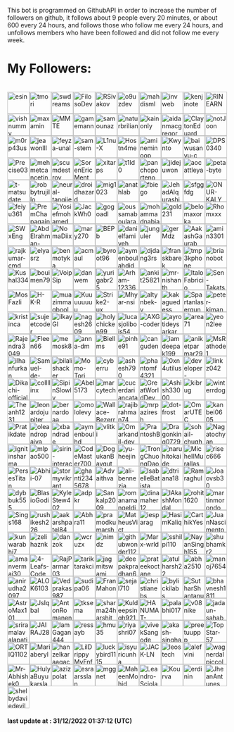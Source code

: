 <p>This bot is programmed on GithubAPI in order to increase the number of followers on github, it follows about 9 people every 20 minutes, or about 600 every 24 hours, and follows those who follow me every 24 hours, and unfollows members who have been followed and did not follow me every week.</p><h1>My Followers:</h1><br><a href="https://github.com/esin"><img src="https://github.com/esin.png" alt="esin" style="height:50px;width:50px;"/></a><a href="https://github.com/tmori"><img src="https://github.com/tmori.png" alt="tmori" style="height:50px;width:50px;"/></a><a href="https://github.com/swdreams"><img src="https://github.com/swdreams.png" alt="swdreams" style="height:50px;width:50px;"/></a><a href="https://github.com/FilosoDev"><img src="https://github.com/FilosoDev.png" alt="FilosoDev" style="height:50px;width:50px;"/></a><a href="https://github.com/RSivakov"><img src="https://github.com/RSivakov.png" alt="RSivakov" style="height:50px;width:50px;"/></a><a href="https://github.com/o9uzdev"><img src="https://github.com/o9uzdev.png" alt="o9uzdev" style="height:50px;width:50px;"/></a><a href="https://github.com/mahdisml"><img src="https://github.com/mahdisml.png" alt="mahdisml" style="height:50px;width:50px;"/></a><a href="https://github.com/invweb"><img src="https://github.com/invweb.png" alt="invweb" style="height:50px;width:50px;"/></a><a href="https://github.com/kenjinote"><img src="https://github.com/kenjinote.png" alt="kenjinote" style="height:50px;width:50px;"/></a><a href="https://github.com/RINEARN"><img src="https://github.com/RINEARN.png" alt="RINEARN" style="height:50px;width:50px;"/></a><a href="https://github.com/vishnummv"><img src="https://github.com/vishnummv.png" alt="vishnummv" style="height:50px;width:50px;"/></a><a href="https://github.com/maxamin"><img src="https://github.com/maxamin.png" alt="maxamin" style="height:50px;width:50px;"/></a><a href="https://github.com/MMTE"><img src="https://github.com/MMTE.png" alt="MMTE" style="height:50px;width:50px;"/></a><a href="https://github.com/gamemann"><img src="https://github.com/gamemann.png" alt="gamemann" style="height:50px;width:50px;"/></a><a href="https://github.com/samounaz"><img src="https://github.com/samounaz.png" alt="samounaz" style="height:50px;width:50px;"/></a><a href="https://github.com/naturbrilian"><img src="https://github.com/naturbrilian.png" alt="naturbrilian" style="height:50px;width:50px;"/></a><a href="https://github.com/kainonly"><img src="https://github.com/kainonly.png" alt="kainonly" style="height:50px;width:50px;"/></a><a href="https://github.com/aidanmacgregor"><img src="https://github.com/aidanmacgregor.png" alt="aidanmacgregor" style="height:50px;width:50px;"/></a><a href="https://github.com/ClaytonEduard"><img src="https://github.com/ClaytonEduard.png" alt="ClaytonEduard" style="height:50px;width:50px;"/></a><a href="https://github.com/notJoon"><img src="https://github.com/notJoon.png" alt="notJoon" style="height:50px;width:50px;"/></a><a href="https://github.com/m0rp43us"><img src="https://github.com/m0rp43us.png" alt="m0rp43us" style="height:50px;width:50px;"/></a><a href="https://github.com/jeawonlll"><img src="https://github.com/jeawonlll.png" alt="jeawonlll" style="height:50px;width:50px;"/></a><a href="https://github.com/feyza-unal"><img src="https://github.com/feyza-unal.png" alt="feyza-unal" style="height:50px;width:50px;"/></a><a href="https://github.com/sam-stem"><img src="https://github.com/sam-stem.png" alt="sam-stem" style="height:50px;width:50px;"/></a><a href="https://github.com/L1nu-X"><img src="https://github.com/L1nu-X.png" alt="L1nu-X" style="height:50px;width:50px;"/></a><a href="https://github.com/Hostn4me"><img src="https://github.com/Hostn4me.png" alt="Hostn4me" style="height:50px;width:50px;"/></a><a href="https://github.com/amineminoop"><img src="https://github.com/amineminoop.png" alt="amineminoop" style="height:50px;width:50px;"/></a><a href="https://github.com/Kwynto"><img src="https://github.com/Kwynto.png" alt="Kwynto" style="height:50px;width:50px;"/></a><a href="https://github.com/baiwusanyu-c"><img src="https://github.com/baiwusanyu-c.png" alt="baiwusanyu-c" style="height:50px;width:50px;"/></a><a href="https://github.com/DPS0340"><img src="https://github.com/DPS0340.png" alt="DPS0340" style="height:50px;width:50px;"/></a><a href="https://github.com/Precise03"><img src="https://github.com/Precise03.png" alt="Precise03" style="height:50px;width:50px;"/></a><a href="https://github.com/mehmetcancetin"><img src="https://github.com/mehmetcancetin.png" alt="mehmetcancetin" style="height:50px;width:50px;"/></a><a href="https://github.com/scumdestroy"><img src="https://github.com/scumdestroy.png" alt="scumdestroy" style="height:50px;width:50px;"/></a><a href="https://github.com/SorenEricMent"><img src="https://github.com/SorenEricMent.png" alt="SorenEricMent" style="height:50px;width:50px;"/></a><a href="https://github.com/xitarps"><img src="https://github.com/xitarps.png" alt="xitarps" style="height:50px;width:50px;"/></a><a href="https://github.com/t1ld0"><img src="https://github.com/t1ld0.png" alt="t1ld0" style="height:50px;width:50px;"/></a><a href="https://github.com/panchoporteno"><img src="https://github.com/panchoporteno.png" alt="panchoporteno" style="height:50px;width:50px;"/></a><a href="https://github.com/jidejuwon"><img src="https://github.com/jidejuwon.png" alt="jidejuwon" style="height:50px;width:50px;"/></a><a href="https://github.com/aocattleya"><img src="https://github.com/aocattleya.png" alt="aocattleya" style="height:50px;width:50px;"/></a><a href="https://github.com/peta-byte"><img src="https://github.com/peta-byte.png" alt="peta-byte" style="height:50px;width:50px;"/></a><a href="https://github.com/t-matsudate"><img src="https://github.com/t-matsudate.png" alt="t-matsudate" style="height:50px;width:50px;"/></a><a href="https://github.com/robbytrujillo"><img src="https://github.com/robbytrujillo.png" alt="robbytrujillo" style="height:50px;width:50px;"/></a><a href="https://github.com/neural-tangjie"><img src="https://github.com/neural-tangjie.png" alt="neural-tangjie" style="height:50px;width:50px;"/></a><a href="https://github.com/droidhazard"><img src="https://github.com/droidhazard.png" alt="droidhazard" style="height:50px;width:50px;"/></a><a href="https://github.com/mig1023"><img src="https://github.com/mig1023.png" alt="mig1023" style="height:50px;width:50px;"/></a><a href="https://github.com/anathlab"><img src="https://github.com/anathlab.png" alt="anathlab" style="height:50px;width:50px;"/></a><a href="https://github.com/fbiego"><img src="https://github.com/fbiego.png" alt="fbiego" style="height:50px;width:50px;"/></a><a href="https://github.com/JehadAlqurashi"><img src="https://github.com/JehadAlqurashi.png" alt="JehadAlqurashi" style="height:50px;width:50px;"/></a><a href="https://github.com/sfggfdg"><img src="https://github.com/sfggfdg.png" alt="sfggfdg" style="height:50px;width:50px;"/></a><a href="https://github.com/ONUR-KALYONCU"><img src="https://github.com/ONUR-KALYONCU.png" alt="ONUR-KALYONCU" style="height:50px;width:50px;"/></a><a href="https://github.com/feiyu361"><img src="https://github.com/feiyu361.png" alt="feiyu361" style="height:50px;width:50px;"/></a><a href="https://github.com/PremChapagain"><img src="https://github.com/PremChapagain.png" alt="PremChapagain" style="height:50px;width:50px;"/></a><a href="https://github.com/Yosiefmohamed"><img src="https://github.com/Yosiefmohamed.png" alt="Yosiefmohamed" style="height:50px;width:50px;"/></a><a href="https://github.com/JackWh0"><img src="https://github.com/JackWh0.png" alt="JackWh0" style="height:50px;width:50px;"/></a><a href="https://github.com/gogoadl"><img src="https://github.com/gogoadl.png" alt="gogoadl" style="height:50px;width:50px;"/></a><a href="https://github.com/oussamaboularak"><img src="https://github.com/oussamaboularak.png" alt="oussamaboularak" style="height:50px;width:50px;"/></a><a href="https://github.com/mohammadnabia"><img src="https://github.com/mohammadnabia.png" alt="mohammadnabia" style="height:50px;width:50px;"/></a><a href="https://github.com/gold231"><img src="https://github.com/gold231.png" alt="gold231" style="height:50px;width:50px;"/></a><a href="https://github.com/belomaxorka"><img src="https://github.com/belomaxorka.png" alt="belomaxorka" style="height:50px;width:50px;"/></a><a href="https://github.com/Rhomxxx"><img src="https://github.com/Rhomxxx.png" alt="Rhomxxx" style="height:50px;width:50px;"/></a><a href="https://github.com/SWxEng"><img src="https://github.com/SWxEng.png" alt="SWxEng" style="height:50px;width:50px;"/></a><a href="https://github.com/AbdElrahman-Rafaat-Amer"><img src="https://github.com/AbdElrahman-Rafaat-Amer.png" alt="AbdElrahman-Rafaat-Amer" style="height:50px;width:50px;"/></a><a href="https://github.com/NomaDiix"><img src="https://github.com/NomaDiix.png" alt="NomaDiix" style="height:50px;width:50px;"/></a><a href="https://github.com/mary270"><img src="https://github.com/mary270.png" alt="mary270" style="height:50px;width:50px;"/></a><a href="https://github.com/BEPb"><img src="https://github.com/BEPb.png" alt="BEPb" style="height:50px;width:50px;"/></a><a href="https://github.com/danielfamiyeh"><img src="https://github.com/danielfamiyeh.png" alt="danielfamiyeh" style="height:50px;width:50px;"/></a><a href="https://github.com/junguler"><img src="https://github.com/junguler.png" alt="junguler" style="height:50px;width:50px;"/></a><a href="https://github.com/gerMdz"><img src="https://github.com/gerMdz.png" alt="gerMdz" style="height:50px;width:50px;"/></a><a href="https://github.com/AakashGaurab"><img src="https://github.com/AakashGaurab.png" alt="AakashGaurab" style="height:50px;width:50px;"/></a><a href="https://github.com/amin3301"><img src="https://github.com/amin3301.png" alt="amin3301" style="height:50px;width:50px;"/></a><a href="https://github.com/rajkumar-cmd"><img src="https://github.com/rajkumar-cmd.png" alt="rajkumar-cmd" style="height:50px;width:50px;"/></a><a href="https://github.com/elyasrz"><img src="https://github.com/elyasrz.png" alt="elyasrz" style="height:50px;width:50px;"/></a><a href="https://github.com/benmotyka"><img src="https://github.com/benmotyka.png" alt="benmotyka" style="height:50px;width:50px;"/></a><a href="https://github.com/acmaul"><img src="https://github.com/acmaul.png" alt="acmaul" style="height:50px;width:50px;"/></a><a href="https://github.com/byroot96"><img src="https://github.com/byroot96.png" alt="byroot96" style="height:50px;width:50px;"/></a><a href="https://github.com/aymenboulahdid"><img src="https://github.com/aymenboulahdid.png" alt="aymenboulahdid" style="height:50px;width:50px;"/></a><a href="https://github.com/djdang3rs"><img src="https://github.com/djdang3rs.png" alt="djdang3rs" style="height:50px;width:50px;"/></a><a href="https://github.com/franskbarek"><img src="https://github.com/franskbarek.png" alt="franskbarek" style="height:50px;width:50px;"/></a><a href="https://github.com/tmp3kphone"><img src="https://github.com/tmp3kphone.png" alt="tmp3kphone" style="height:50px;width:50px;"/></a><a href="https://github.com/brianobot"><img src="https://github.com/brianobot.png" alt="brianobot" style="height:50px;width:50px;"/></a><a href="https://github.com/Kushal334"><img src="https://github.com/Kushal334.png" alt="Kushal334" style="height:50px;width:50px;"/></a><a href="https://github.com/bouimen79"><img src="https://github.com/bouimen79.png" alt="bouimen79" style="height:50px;width:50px;"/></a><a href="https://github.com/VoipSip"><img src="https://github.com/VoipSip.png" alt="VoipSip" style="height:50px;width:50px;"/></a><a href="https://github.com/danwem"><img src="https://github.com/danwem.png" alt="danwem" style="height:50px;width:50px;"/></a><a href="https://github.com/yurigabr25"><img src="https://github.com/yurigabr25.png" alt="yurigabr25" style="height:50px;width:50px;"/></a><a href="https://github.com/Arham-12336"><img src="https://github.com/Arham-12336.png" alt="Arham-12336" style="height:50px;width:50px;"/></a><a href="https://github.com/ankit25821"><img src="https://github.com/ankit25821.png" alt="ankit25821" style="height:50px;width:50px;"/></a><a href="https://github.com/mr-nishanth"><img src="https://github.com/mr-nishanth.png" alt="mr-nishanth" style="height:50px;width:50px;"/></a><a href="https://github.com/ItaloFabricio"><img src="https://github.com/ItaloFabricio.png" alt="ItaloFabricio" style="height:50px;width:50px;"/></a><a href="https://github.com/Sen-Takatsuki"><img src="https://github.com/Sen-Takatsuki.png" alt="Sen-Takatsuki" style="height:50px;width:50px;"/></a><a href="https://github.com/MosFazli"><img src="https://github.com/MosFazli.png" alt="MosFazli" style="height:50px;width:50px;"/></a><a href="https://github.com/H-K-R"><img src="https://github.com/H-K-R.png" alt="H-K-R" style="height:50px;width:50px;"/></a><a href="https://github.com/muazimmaqbool"><img src="https://github.com/muazimmaqbool.png" alt="muazimmaqbool" style="height:50px;width:50px;"/></a><a href="https://github.com/Kuuuuuuuu"><img src="https://github.com/Kuuuuuuuu.png" alt="Kuuuuuuuu" style="height:50px;width:50px;"/></a><a href="https://github.com/Strike2-ux"><img src="https://github.com/Strike2-ux.png" alt="Strike2-ux" style="height:50px;width:50px;"/></a><a href="https://github.com/Mhyar-nsi"><img src="https://github.com/Mhyar-nsi.png" alt="Mhyar-nsi" style="height:50px;width:50px;"/></a><a href="https://github.com/altynbek-y"><img src="https://github.com/altynbek-y.png" alt="altynbek-y" style="height:50px;width:50px;"/></a><a href="https://github.com/kakaguedess"><img src="https://github.com/kakaguedess.png" alt="kakaguedess" style="height:50px;width:50px;"/></a><a href="https://github.com/Spartanlasergun"><img src="https://github.com/Spartanlasergun.png" alt="Spartanlasergun" style="height:50px;width:50px;"/></a><a href="https://github.com/peter-kimanzi"><img src="https://github.com/peter-kimanzi.png" alt="peter-kimanzi" style="height:50px;width:50px;"/></a><a href="https://github.com/kristinca"><img src="https://github.com/kristinca.png" alt="kristinca" style="height:50px;width:50px;"/></a><a href="https://github.com/sujeetcoder"><img src="https://github.com/sujeetcoder.png" alt="sujeetcoder" style="height:50px;width:50px;"/></a><a href="https://github.com/ilkayGl"><img src="https://github.com/ilkayGl.png" alt="ilkayGl" style="height:50px;width:50px;"/></a><a href="https://github.com/nagesh2609"><img src="https://github.com/nagesh2609.png" alt="nagesh2609" style="height:50px;width:50px;"/></a><a href="https://github.com/holychicken99"><img src="https://github.com/holychicken99.png" alt="holychicken99" style="height:50px;width:50px;"/></a><a href="https://github.com/lucasjolibois54"><img src="https://github.com/lucasjolibois54.png" alt="lucasjolibois54" style="height:50px;width:50px;"/></a><a href="https://github.com/AXG-coder"><img src="https://github.com/AXG-coder.png" alt="AXG-coder" style="height:50px;width:50px;"/></a><a href="https://github.com/ayrotideysarkar"><img src="https://github.com/ayrotideysarkar.png" alt="ayrotideysarkar" style="height:50px;width:50px;"/></a><a href="https://github.com/area71"><img src="https://github.com/area71.png" alt="area71" style="height:50px;width:50px;"/></a><a href="https://github.com/yeon2lee"><img src="https://github.com/yeon2lee.png" alt="yeon2lee" style="height:50px;width:50px;"/></a><a href="https://github.com/Rajendra3049"><img src="https://github.com/Rajendra3049.png" alt="Rajendra3049" style="height:50px;width:50px;"/></a><a href="https://github.com/Fleen66"><img src="https://github.com/Fleen66.png" alt="Fleen66" style="height:50px;width:50px;"/></a><a href="https://github.com/memosk8"><img src="https://github.com/memosk8.png" alt="memosk8" style="height:50px;width:50px;"/></a><a href="https://github.com/anna-dm"><img src="https://github.com/anna-dm.png" alt="anna-dm" style="height:50px;width:50px;"/></a><a href="https://github.com/Biellms"><img src="https://github.com/Biellms.png" alt="Biellms" style="height:50px;width:50px;"/></a><a href="https://github.com/pinhe91"><img src="https://github.com/pinhe91.png" alt="pinhe91" style="height:50px;width:50px;"/></a><a href="https://github.com/canguden"><img src="https://github.com/canguden.png" alt="canguden" style="height:50px;width:50px;"/></a><a href="https://github.com/iamdeepak199"><img src="https://github.com/iamdeepak199.png" alt="iamdeepak199" style="height:50px;width:50px;"/></a><a href="https://github.com/aniketparmar29"><img src="https://github.com/aniketparmar29.png" alt="aniketparmar29" style="height:50px;width:50px;"/></a><a href="https://github.com/MsRathode1"><img src="https://github.com/MsRathode1.png" alt="MsRathode1" style="height:50px;width:50px;"/></a><a href="https://github.com/ilhanfurkan"><img src="https://github.com/ilhanfurkan.png" alt="ilhanfurkan" style="height:50px;width:50px;"/></a><a href="https://github.com/Samuel-de-Oliveira"><img src="https://github.com/Samuel-de-Oliveira.png" alt="Samuel-de-Oliveira" style="height:50px;width:50px;"/></a><a href="https://github.com/bilalishacker"><img src="https://github.com/bilalishacker.png" alt="bilalishacker" style="height:50px;width:50px;"/></a><a href="https://github.com/Momo-Tori"><img src="https://github.com/Momo-Tori.png" alt="Momo-Tori" style="height:50px;width:50px;"/></a><a href="https://github.com/cyberru"><img src="https://github.com/cyberru.png" alt="cyberru" style="height:50px;width:50px;"/></a><a href="https://github.com/ashesh790"><img src="https://github.com/ashesh790.png" alt="ashesh790" style="height:50px;width:50px;"/></a><a href="https://github.com/phantomf4321"><img src="https://github.com/phantomf4321.png" alt="phantomf4321" style="height:50px;width:50px;"/></a><a href="https://github.com/0xn4utilus"><img src="https://github.com/0xn4utilus.png" alt="0xn4utilus" style="height:50px;width:50px;"/></a><a href="https://github.com/developer-shourav"><img src="https://github.com/developer-shourav.png" alt="developer-shourav" style="height:50px;width:50px;"/></a><a href="https://github.com/linkz042"><img src="https://github.com/linkz042.png" alt="linkz042" style="height:50px;width:50px;"/></a><a href="https://github.com/Dikachi-official"><img src="https://github.com/Dikachi-official.png" alt="Dikachi-official" style="height:50px;width:50px;"/></a><a href="https://github.com/collllinx"><img src="https://github.com/collllinx.png" alt="collllinx" style="height:50px;width:50px;"/></a><a href="https://github.com/SipinSlowly"><img src="https://github.com/SipinSlowly.png" alt="SipinSlowly" style="height:50px;width:50px;"/></a><a href="https://github.com/Abel5173"><img src="https://github.com/Abel5173.png" alt="Abel5173" style="height:50px;width:50px;"/></a><a href="https://github.com/marcytech"><img src="https://github.com/marcytech.png" alt="marcytech" style="height:50px;width:50px;"/></a><a href="https://github.com/cucerdariancatalin"><img src="https://github.com/cucerdariancatalin.png" alt="cucerdariancatalin" style="height:50px;width:50px;"/></a><a href="https://github.com/GreatWorldDev"><img src="https://github.com/GreatWorldDev.png" alt="GreatWorldDev" style="height:50px;width:50px;"/></a><a href="https://github.com/Ashish33000"><img src="https://github.com/Ashish33000.png" alt="Ashish33000" style="height:50px;width:50px;"/></a><a href="https://github.com/kibrug"><img src="https://github.com/kibrug.png" alt="kibrug" style="height:50px;width:50px;"/></a><a href="https://github.com/winterrdog"><img src="https://github.com/winterrdog.png" alt="winterrdog" style="height:50px;width:50px;"/></a><a href="https://github.com/Theanh1231"><img src="https://github.com/Theanh1231.png" alt="Theanh1231" style="height:50px;width:50px;"/></a><a href="https://github.com/leonardojupiter"><img src="https://github.com/leonardojupiter.png" alt="leonardojupiter" style="height:50px;width:50px;"/></a><a href="https://github.com/bernardoaa"><img src="https://github.com/bernardoaa.png" alt="bernardoaa" style="height:50px;width:50px;"/></a><a href="https://github.com/omololevy"><img src="https://github.com/omololevy.png" alt="omololevy" style="height:50px;width:50px;"/></a><a href="https://github.com/Wallace-Bezerra"><img src="https://github.com/Wallace-Bezerra.png" alt="Wallace-Bezerra" style="height:50px;width:50px;"/></a><a href="https://github.com/rajibrahman74"><img src="https://github.com/rajibrahman74.png" alt="rajibrahman74" style="height:50px;width:50px;"/></a><a href="https://github.com/mrpaziresh"><img src="https://github.com/mrpaziresh.png" alt="mrpaziresh" style="height:50px;width:50px;"/></a><a href="https://github.com/dot-frost"><img src="https://github.com/dot-frost.png" alt="dot-frost" style="height:50px;width:50px;"/></a><a href="https://github.com/OmarUTEC"><img src="https://github.com/OmarUTEC.png" alt="OmarUTEC" style="height:50px;width:50px;"/></a><a href="https://github.com/kanbei0605"><img src="https://github.com/kanbei0605.png" alt="kanbei0605" style="height:50px;width:50px;"/></a><a href="https://github.com/Pratikdate"><img src="https://github.com/Pratikdate.png" alt="Pratikdate" style="height:50px;width:50px;"/></a><a href="https://github.com/oleandropaiva"><img src="https://github.com/oleandropaiva.png" alt="oleandropaiva" style="height:50px;width:50px;"/></a><a href="https://github.com/xbandrade"><img src="https://github.com/xbandrade.png" alt="xbandrade" style="height:50px;width:50px;"/></a><a href="https://github.com/aymenboulhd"><img src="https://github.com/aymenboulhd.png" alt="aymenboulhd" style="height:50px;width:50px;"/></a><a href="https://github.com/vlitki"><img src="https://github.com/vlitki.png" alt="vlitki" style="height:50px;width:50px;"/></a><a href="https://github.com/Omarkandil-dev"><img src="https://github.com/Omarkandil-dev.png" alt="Omarkandil-dev" style="height:50px;width:50px;"/></a><a href="https://github.com/PrantoshB"><img src="https://github.com/PrantoshB.png" alt="PrantoshB" style="height:50px;width:50px;"/></a><a href="https://github.com/Dragonking0729"><img src="https://github.com/Dragonking0729.png" alt="Dragonking0729" style="height:50px;width:50px;"/></a><a href="https://github.com/sohail-chughtai"><img src="https://github.com/sohail-chughtai.png" alt="sohail-chughtai" style="height:50px;width:50px;"/></a><a href="https://github.com/Nagatochyan"><img src="https://github.com/Nagatochyan.png" alt="Nagatochyan" style="height:50px;width:50px;"/></a><a href="https://github.com/ignitinsharma"><img src="https://github.com/ignitinsharma.png" alt="ignitinsharma" style="height:50px;width:50px;"/></a><a href="https://github.com/mlpao500"><img src="https://github.com/mlpao500.png" alt="mlpao500" style="height:50px;width:50px;"/></a><a href="https://github.com/sirin-interact"><img src="https://github.com/sirin-interact.png" alt="sirin-interact" style="height:50px;width:50px;"/></a><a href="https://github.com/CodeMaster7000"><img src="https://github.com/CodeMaster7000.png" alt="CodeMaster7000" style="height:50px;width:50px;"/></a><a href="https://github.com/DogukanBaygut"><img src="https://github.com/DogukanBaygut.png" alt="DogukanBaygut" style="height:50px;width:50px;"/></a><a href="https://github.com/yu-heejin"><img src="https://github.com/yu-heejin.png" alt="yu-heejin" style="height:50px;width:50px;"/></a><a href="https://github.com/TrongChuongDao"><img src="https://github.com/TrongChuongDao.png" alt="TrongChuongDao" style="height:50px;width:50px;"/></a><a href="https://github.com/naruhitokaide"><img src="https://github.com/naruhitokaide.png" alt="naruhitokaide" style="height:50px;width:50px;"/></a><a href="https://github.com/MichellMurallas"><img src="https://github.com/MichellMurallas.png" alt="MichellMurallas" style="height:50px;width:50px;"/></a><a href="https://github.com/risec666"><img src="https://github.com/risec666.png" alt="risec666" style="height:50px;width:50px;"/></a><a href="https://github.com/PersesTitan"><img src="https://github.com/PersesTitan.png" alt="PersesTitan" style="height:50px;width:50px;"/></a><a href="https://github.com/Abhii-07"><img src="https://github.com/Abhii-07.png" alt="Abhii-07" style="height:50px;width:50px;"/></a><a href="https://github.com/stormyvikrant"><img src="https://github.com/stormyvikrant.png" alt="stormyvikrant" style="height:50px;width:50px;"/></a><a href="https://github.com/ghanti2345678"><img src="https://github.com/ghanti2345678.png" alt="ghanti2345678" style="height:50px;width:50px;"/></a><a href="https://github.com/Advaithva"><img src="https://github.com/Advaithva.png" alt="Advaithva" style="height:50px;width:50px;"/></a><a href="https://github.com/ali-bennezia"><img src="https://github.com/ali-bennezia.png" alt="ali-bennezia" style="height:50px;width:50px;"/></a><a href="https://github.com/IsabelleBatista"><img src="https://github.com/IsabelleBatista.png" alt="IsabelleBatista" style="height:50px;width:50px;"/></a><a href="https://github.com/dtriana18"><img src="https://github.com/dtriana18.png" alt="dtriana18" style="height:50px;width:50px;"/></a><a href="https://github.com/Ramraghul"><img src="https://github.com/Ramraghul.png" alt="Ramraghul" style="height:50px;width:50px;"/></a><a href="https://github.com/Joaovsb30"><img src="https://github.com/Joaovsb30.png" alt="Joaovsb30" style="height:50px;width:50px;"/></a><a href="https://github.com/dybbuk555"><img src="https://github.com/dybbuk555.png" alt="dybbuk555" style="height:50px;width:50px;"/></a><a href="https://github.com/BlasioGodi"><img src="https://github.com/BlasioGodi.png" alt="BlasioGodi" style="height:50px;width:50px;"/></a><a href="https://github.com/KyleStew402"><img src="https://github.com/KyleStew402.png" alt="KyleStew402" style="height:50px;width:50px;"/></a><a href="https://github.com/adpkr"><img src="https://github.com/adpkr.png" alt="adpkr" style="height:50px;width:50px;"/></a><a href="https://github.com/Sankalp2009"><img src="https://github.com/Sankalp2009.png" alt="Sankalp2009" style="height:50px;width:50px;"/></a><a href="https://github.com/romanamangeldiev"><img src="https://github.com/romanamangeldiev.png" alt="romanamangeldiev" style="height:50px;width:50px;"/></a><a href="https://github.com/dinamaher12"><img src="https://github.com/dinamaher12.png" alt="dinamaher12" style="height:50px;width:50px;"/></a><a href="https://github.com/IAkashMondal"><img src="https://github.com/IAkashMondal.png" alt="IAkashMondal" style="height:50px;width:50px;"/></a><a href="https://github.com/rohit1620"><img src="https://github.com/rohit1620.png" alt="rohit1620" style="height:50px;width:50px;"/></a><a href="https://github.com/martinmorondo"><img src="https://github.com/martinmorondo.png" alt="martinmorondo" style="height:50px;width:50px;"/></a><a href="https://github.com/Sings168"><img src="https://github.com/Sings168.png" alt="Sings168" style="height:50px;width:50px;"/></a><a href="https://github.com/rushikesh226"><img src="https://github.com/rushikesh226.png" alt="rushikesh226" style="height:50px;width:50px;"/></a><a href="https://github.com/aakarshpatel84"><img src="https://github.com/aakarshpatel84.png" alt="aakarshpatel84" style="height:50px;width:50px;"/></a><a href="https://github.com/Abhra11"><img src="https://github.com/Abhra11.png" alt="Abhra11" style="height:50px;width:50px;"/></a><a href="https://github.com/pramodkumarsharma0754"><img src="https://github.com/pramodkumarsharma0754.png" alt="pramodkumarsharma0754" style="height:50px;width:50px;"/></a><a href="https://github.com/MatheusVict"><img src="https://github.com/MatheusVict.png" alt="MatheusVict" style="height:50px;width:50px;"/></a><a href="https://github.com/iesparag"><img src="https://github.com/iesparag.png" alt="iesparag" style="height:50px;width:50px;"/></a><a href="https://github.com/HasimKaliq"><img src="https://github.com/HasimKaliq.png" alt="HasimKaliq" style="height:50px;width:50px;"/></a><a href="https://github.com/CarthikYes"><img src="https://github.com/CarthikYes.png" alt="CarthikYes" style="height:50px;width:50px;"/></a><a href="https://github.com/JuanNascimentoSouza"><img src="https://github.com/JuanNascimentoSouza.png" alt="JuanNascimentoSouza" style="height:50px;width:50px;"/></a><a href="https://github.com/kunwarabhi7"><img src="https://github.com/kunwarabhi7.png" alt="kunwarabhi7" style="height:50px;width:50px;"/></a><a href="https://github.com/zelihaznk"><img src="https://github.com/zelihaznk.png" alt="zelihaznk" style="height:50px;width:50px;"/></a><a href="https://github.com/danzok"><img src="https://github.com/danzok.png" alt="danzok" style="height:50px;width:50px;"/></a><a href="https://github.com/wcruzx"><img src="https://github.com/wcruzx.png" alt="wcruzx" style="height:50px;width:50px;"/></a><a href="https://github.com/nimdz"><img src="https://github.com/nimdz.png" alt="nimdz" style="height:50px;width:50px;"/></a><a href="https://github.com/githubwonder1128"><img src="https://github.com/githubwonder1128.png" alt="githubwonder1128" style="height:50px;width:50px;"/></a><a href="https://github.com/Marx-wrld"><img src="https://github.com/Marx-wrld.png" alt="Marx-wrld" style="height:50px;width:50px;"/></a><a href="https://github.com/sshilpi110"><img src="https://github.com/sshilpi110.png" alt="sshilpi110" style="height:50px;width:50px;"/></a><a href="https://github.com/NayanSingh155"><img src="https://github.com/NayanSingh155.png" alt="NayanSingh155" style="height:50px;width:50px;"/></a><a href="https://github.com/shubhamkr2"><img src="https://github.com/shubhamkr2.png" alt="shubhamkr2" style="height:50px;width:50px;"/></a><a href="https://github.com/amanvermai30"><img src="https://github.com/amanvermai30.png" alt="amanvermai30" style="height:50px;width:50px;"/></a><a href="https://github.com/4-Leafs-Code"><img src="https://github.com/4-Leafs-Code.png" alt="4-Leafs-Code" style="height:50px;width:50px;"/></a><a href="https://github.com/RajParmar03"><img src="https://github.com/RajParmar03.png" alt="RajParmar03" style="height:50px;width:50px;"/></a><a href="https://github.com/tariktarakci"><img src="https://github.com/tariktarakci.png" alt="tariktarakci" style="height:50px;width:50px;"/></a><a href="https://github.com/jagmitswami"><img src="https://github.com/jagmitswami.png" alt="jagmitswami" style="height:50px;width:50px;"/></a><a href="https://github.com/deepakpradhan624"><img src="https://github.com/deepakpradhan624.png" alt="deepakpradhan624" style="height:50px;width:50px;"/></a><a href="https://github.com/prateekoctane"><img src="https://github.com/prateekoctane.png" alt="prateekoctane" style="height:50px;width:50px;"/></a><a href="https://github.com/atulharsh22"><img src="https://github.com/atulharsh22.png" alt="atulharsh22" style="height:50px;width:50px;"/></a><a href="https://github.com/abha2510"><img src="https://github.com/abha2510.png" alt="abha2510" style="height:50px;width:50px;"/></a><a href="https://github.com/manoj7654"><img src="https://github.com/manoj7654.png" alt="manoj7654" style="height:50px;width:50px;"/></a><a href="https://github.com/anirudha2097"><img src="https://github.com/anirudha2097.png" alt="anirudha2097" style="height:50px;width:50px;"/></a><a href="https://github.com/ALOK6103"><img src="https://github.com/ALOK6103.png" alt="ALOK6103" style="height:50px;width:50px;"/></a><a href="https://github.com/Vedprakas987"><img src="https://github.com/Vedprakas987.png" alt="Vedprakas987" style="height:50px;width:50px;"/></a><a href="https://github.com/sudipa06"><img src="https://github.com/sudipa06.png" alt="sudipa06" style="height:50px;width:50px;"/></a><a href="https://github.com/FranMahon"><img src="https://github.com/FranMahon.png" alt="FranMahon" style="height:50px;width:50px;"/></a><a href="https://github.com/sejal710"><img src="https://github.com/sejal710.png" alt="sejal710" style="height:50px;width:50px;"/></a><a href="https://github.com/christianebs"><img src="https://github.com/christianebs.png" alt="christianebs" style="height:50px;width:50px;"/></a><a href="https://github.com/bylickilabs"><img src="https://github.com/bylickilabs.png" alt="bylickilabs" style="height:50px;width:50px;"/></a><a href="https://github.com/SutharShantanu"><img src="https://github.com/SutharShantanu.png" alt="SutharShantanu" style="height:50px;width:50px;"/></a><a href="https://github.com/bhavnesh1811"><img src="https://github.com/bhavnesh1811.png" alt="bhavnesh1811" style="height:50px;width:50px;"/></a><a href="https://github.com/AstroMax101"><img src="https://github.com/AstroMax101.png" alt="AstroMax101" style="height:50px;width:50px;"/></a><a href="https://github.com/JsIqbal"><img src="https://github.com/JsIqbal.png" alt="JsIqbal" style="height:50px;width:50px;"/></a><a href="https://github.com/AntonRomanenkov"><img src="https://github.com/AntonRomanenkov.png" alt="AntonRomanenkov" style="height:50px;width:50px;"/></a><a href="https://github.com/tksema"><img src="https://github.com/tksema.png" alt="tksema" style="height:50px;width:50px;"/></a><a href="https://github.com/sharma24harshit"><img src="https://github.com/sharma24harshit.png" alt="sharma24harshit" style="height:50px;width:50px;"/></a><a href="https://github.com/Kuldeepsingh921"><img src="https://github.com/Kuldeepsingh921.png" alt="Kuldeepsingh921" style="height:50px;width:50px;"/></a><a href="https://github.com/HANUMAT-SHARAN"><img src="https://github.com/HANUMAT-SHARAN.png" alt="HANUMAT-SHARAN" style="height:50px;width:50px;"/></a><a href="https://github.com/palabhi017"><img src="https://github.com/palabhi017.png" alt="palabhi017" style="height:50px;width:50px;"/></a><a href="https://github.com/v08nike"><img src="https://github.com/v08nike.png" alt="v08nike" style="height:50px;width:50px;"/></a><a href="https://github.com/jadaun-sahab"><img src="https://github.com/jadaun-sahab.png" alt="jadaun-sahab" style="height:50px;width:50px;"/></a><a href="https://github.com/sriramalavalapati3"><img src="https://github.com/sriramalavalapati3.png" alt="sriramalavalapati3" style="height:50px;width:50px;"/></a><a href="https://github.com/JAIRAJ28"><img src="https://github.com/JAIRAJ28.png" alt="JAIRAJ28" style="height:50px;width:50px;"/></a><a href="https://github.com/IamGagan444"><img src="https://github.com/IamGagan444.png" alt="IamGagan444" style="height:50px;width:50px;"/></a><a href="https://github.com/ressayb"><img src="https://github.com/ressayb.png" alt="ressayb" style="height:50px;width:50px;"/></a><a href="https://github.com/hmu35"><img src="https://github.com/hmu35.png" alt="hmu35" style="height:50px;width:50px;"/></a><a href="https://github.com/riyashri07"><img src="https://github.com/riyashri07.png" alt="riyashri07" style="height:50px;width:50px;"/></a><a href="https://github.com/vivekSangode"><img src="https://github.com/vivekSangode.png" alt="vivekSangode" style="height:50px;width:50px;"/></a><a href="https://github.com/akash-singha-3558"><img src="https://github.com/akash-singha-3558.png" alt="akash-singha-3558" style="height:50px;width:50px;"/></a><a href="https://github.com/preetuuppp"><img src="https://github.com/preetuuppp.png" alt="preetuuppp" style="height:50px;width:50px;"/></a><a href="https://github.com/TopStar-57"><img src="https://github.com/TopStar-57.png" alt="TopStar-57" style="height:50px;width:50px;"/></a><a href="https://github.com/ORTIQ1102"><img src="https://github.com/ORTIQ1102.png" alt="ORTIQ1102" style="height:50px;width:50px;"/></a><a href="https://github.com/Mariaberyl"><img src="https://github.com/Mariaberyl.png" alt="Mariaberyl" style="height:50px;width:50px;"/></a><a href="https://github.com/hanzelkaraagac"><img src="https://github.com/hanzelkaraagac.png" alt="hanzelkaraagac" style="height:50px;width:50px;"/></a><a href="https://github.com/LilDrippyMyFnf"><img src="https://github.com/LilDrippyMyFnf.png" alt="LilDrippyMyFnf" style="height:50px;width:50px;"/></a><a href="https://github.com/luckybird1115"><img src="https://github.com/luckybird1115.png" alt="luckybird1115" style="height:50px;width:50px;"/></a><a href="https://github.com/isyuricunha"><img src="https://github.com/isyuricunha.png" alt="isyuricunha" style="height:50px;width:50px;"/></a><a href="https://github.com/JACK-LN"><img src="https://github.com/JACK-LN.png" alt="JACK-LN" style="height:50px;width:50px;"/></a><a href="https://github.com/leostech"><img src="https://github.com/leostech.png" alt="leostech" style="height:50px;width:50px;"/></a><a href="https://github.com/alefvini"><img src="https://github.com/alefvini.png" alt="alefvini" style="height:50px;width:50px;"/></a><a href="https://github.com/wagnerdalpiccol"><img src="https://github.com/wagnerdalpiccol.png" alt="wagnerdalpiccol" style="height:50px;width:50px;"/></a><a href="https://github.com/Mr-Abhishek0"><img src="https://github.com/Mr-Abhishek0.png" alt="Mr-Abhishek0" style="height:50px;width:50px;"/></a><a href="https://github.com/HulyaBuyukarslan"><img src="https://github.com/HulyaBuyukarslan.png" alt="HulyaBuyukarslan" style="height:50px;width:50px;"/></a><a href="https://github.com/azizpolat"><img src="https://github.com/azizpolat.png" alt="azizpolat" style="height:50px;width:50px;"/></a><a href="https://github.com/esraarsslan"><img src="https://github.com/esraarsslan.png" alt="esraarsslan" style="height:50px;width:50px;"/></a><a href="https://github.com/mggnet"><img src="https://github.com/mggnet.png" alt="mggnet" style="height:50px;width:50px;"/></a><a href="https://github.com/MaheenMohid"><img src="https://github.com/MaheenMohid.png" alt="MaheenMohid" style="height:50px;width:50px;"/></a><a href="https://github.com/Leandro-Sciola"><img src="https://github.com/Leandro-Sciola.png" alt="Leandro-Sciola" style="height:50px;width:50px;"/></a><a href="https://github.com/Kourva"><img src="https://github.com/Kourva.png" alt="Kourva" style="height:50px;width:50px;"/></a><a href="https://github.com/erdinin"><img src="https://github.com/erdinin.png" alt="erdinin" style="height:50px;width:50px;"/></a><a href="https://github.com/JheanAntunes"><img src="https://github.com/JheanAntunes.png" alt="JheanAntunes" style="height:50px;width:50px;"/></a><a href="https://github.com/shelbydaviedevilshelbydevil"><img src="https://github.com/shelbydaviedevilshelbydevil.png" alt="shelbydaviedevilshelbydevil" style="height:50px;width:50px;"/></a><br><h4>last update at : 31/12/2022 01:37:12 (UTC)</h4><br>